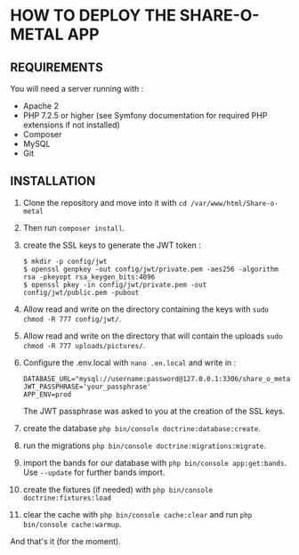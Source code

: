 # HOW TO DEPLOY THE SHARE-O-METAL APP

## REQUIREMENTS

You will need a server running with : 

- Apache 2
- PHP 7.2.5 or higher (see Symfony documentation for required PHP extensions if not installed)
- Composer
- MySQL
- Git

## INSTALLATION

1. Clone the repository and move into it with `cd /var/www/html/Share-o-metal`

2. Then run `composer install`.

3.  create the SSL keys to generate the JWT token :

    ```
    $ mkdir -p config/jwt
    $ openssl genpkey -out config/jwt/private.pem -aes256 -algorithm rsa -pkeyopt rsa_keygen_bits:4096
    $ openssl pkey -in config/jwt/private.pem -out config/jwt/public.pem -pubout
    ```

4.  Allow read and write on the directory containing the keys with `sudo chmod -R 777 config/jwt/`.

5.  Allow read and write on the directory that will contain the uploads `sudo chmod -R 777 uploads/pictures/`.
   
6. Configure the .env.local with `nano .en.local` and write in : 

    ```
    DATABASE_URL="mysql://username:password@127.0.0.1:3306/share_o_metal"
    JWT_PASSPHRASE='your_passphrase'
    APP_ENV=prod
    ```
    The JWT passphrase was asked to you at the creation of the SSL keys.

7. create the database `php bin/console doctrine:database:create`.

8. run the migrations `php bin/console doctrine:migrations:migrate`.

9. import the bands for our database with `php bin/console app:get:bands`. Use `--update` for further bands import.

10. create the fixtures (if needed) with `php bin/console doctrine:fixtures:load`


11. clear the cache with `php bin/console cache:clear` and run `php bin/console cache:warmup`.

And that's it (for the moment).